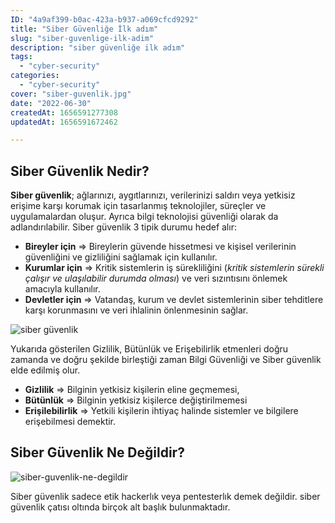 ```yaml
---
ID: "4a9af399-b0ac-423a-b937-a069cfcd9292"
title: "Siber Güvenliğe İlk adım"
slug: "siber-guvenlige-ilk-adim"
description: "siber güvenliğe ilk adım"
tags:
  - "cyber-security"
categories:
  - "cyber-security"
cover: "siber-guvenlik.jpg"
date: "2022-06-30"
createdAt: 1656591277308
updatedAt: 1656591672462

---
```

## Siber Güvenlik Nedir?

**Siber güvenlik**; ağlarınızı, aygıtlarınızı, verilerinizi saldırı veya yetkisiz erişime karşı korumak için tasarlanmış teknolojiler, süreçler ve uygulamalardan oluşur. Ayrıca bilgi teknolojisi güvenliği olarak da adlandırılabilir. Siber güvenlik 3 tipik durumu hedef alır:

- **Bireyler için** ⇒ Bireylerin güvende hissetmesi ve kişisel verilerinin güvenliğini ve gizliliğini sağlamak için kullanılır.
- **Kurumlar için** ⇒ Kritik sistemlerin iş sürekliliğini (*kritik sistemlerin sürekli çalışır ve ulaşılabilir durumda olması*) ve veri sızıntısını önlemek amacıyla kullanılır. 
- **Devletler için** ⇒ Vatandaş, kurum ve devlet sistemlerinin siber tehditlere karşı korunmasını ve veri ihlalinin önlenmesinin sağlar. 


![siber güvenlik](https://skorskyfiles.blob.core.windows.net/$web/articles/siber%20g%C3%BCvenlik/siber%20g%C3%BCvenlik.jpg)

Yukarıda gösterilen Gizlilik, Bütünlük ve Erişebilirlik etmenleri doğru zamanda ve doğru şekilde birleştiği zaman Bilgi Güvenliği ve Siber güvenlik elde edilmiş olur.

- **Gizlilik** ⇒ Bilginin yetkisiz kişilerin eline geçmemesi,
- **Bütünlük** ⇒ Bilginin yetkisiz kişilerce değiştirilmemesi
- **Erişilebilirlik** ⇒ Yetkili kişilerin ihtiyaç halinde sistemler ve bilgilere erişebilmesi demektir.

## Siber Güvenlik Ne Değildir?

![siber-guvenlik-ne-degildir](https://skorskyfiles.blob.core.windows.net/$web/articles/siber%20g%C3%BCvenlik/siber-guvenlik-ne-degildir.png)

Siber güvenlik sadece etik hackerlık veya pentesterlık demek değildir. siber güvenlik çatısı oltında birçok alt başlık bulunmaktadır. 